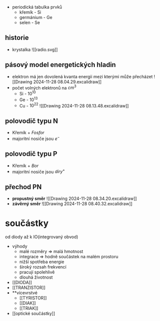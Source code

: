 - periodická tabulka prvků
	- křemík - Si
	- germánium - Ge
	- selen - Se
## historie
- krystalka
![[radio.svg]]
## pásový model energetických hladin
- elektron má jen dovolená kvanta energii mezi kterými může přecházet
![[Drawing 2024-11-28 08.04.29.excalidraw]]
- počet volných elektronů na $cm^3$
	- Si - $10^{10}$
	- Ge - $10^{13}$
	- Cu - $10^{22}$
![[Drawing 2024-11-28 08.13.48.excalidraw]]
## polovodič typu N
- Křemík + *Fosfor*
- majoritní nosiče jsou $e^-$
## polovodič typu P
- Křemík + *Bor*
- majoritní nosiče jsou $díry^+$ 
## přechod PN
- **propustný směr**
![[Drawing 2024-11-28 08.34.20.excalidraw]]
- **závěrný směr**
![[Drawing 2024-11-28 08.40.32.excalidraw]]
# součástky
od diody až k IO(integrovaný obvod)
- výhody
	- malé rozměry => malá hmotnost
	- integrace => hodně součástek na malém prostoru
	- nižší spotřeba energie
	- široký rozsah frekvencí
	- pracují spolehlivě
	- dlouhá životnost
- [[DIODA]]
- [[TRANZISTOR]]
- **vícevrstvé
	- [[TYRISTOR]]
	- [[DIAK]]
	- [[TRIAK]]
- [[optické součástky]]